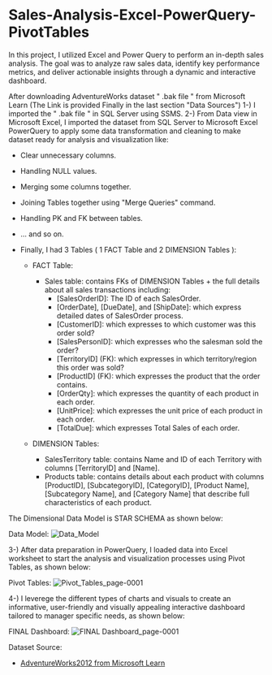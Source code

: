 # Sales-Analysis-Excel-PowerQuery-PivotTables
In this project, I utilized Excel and Power Query to perform an in-depth sales analysis. The goal was to analyze raw sales data, identify key performance metrics, and deliver actionable insights through a dynamic and interactive dashboard.

After downloading AdventureWorks dataset  " .bak file "  from Microsoft Learn (The Link is provided Finally in the last section "Data Sources") 
1-) I imported the " .bak file " in SQL Server using SSMS.
2-) From Data view in Microsoft Excel, I imported the dataset from SQL Server to Microsoft Excel PowerQuery to apply some data transformation and cleaning to make dataset ready for analysis and visualization like:
  - Clear unnecessary columns.
  - Handling NULL values.
  - Merging some columns together.
  - Joining Tables together using "Merge Queries" command.
  - Handling PK and FK between tables.
  - ... and so on.

  - Finally, I had 3 Tables ( 1 FACT Table and 2 DIMENSION Tables ):
     - FACT Table:
        - Sales table: contains FKs of DIMENSION Tables + the full details about all sales transactions including:
           - [SalesOrderID]: The ID of each SalesOrder.
           - [OrderDate], [DueDate], and [ShipDate]: which express detailed dates of SalesOrder process.
           - [CustomerID]: which expresses to which customer was this order sold?
           - [SalesPersonID]: which expresses who the salesman sold the order?
           - [TerritoryID] (FK): which expresses in which territory/region this order was sold?
           - [ProductID] (FK): which expresses the product that the order contains.
           - [OrderQty]: which expresses the quantity of each product in each order.
           - [UnitPrice]: which expresses the unit price of each product in each order.
           - [TotalDue]: which expresses Total Sales of each order. 

     - DIMENSION Tables:
       - SalesTerritory table: contains Name and ID of each Territory with columns [TerritoryID] and [Name].
       - Products table: contains details about each product with columns [ProductID], [SubcategoryID], [CategoryID], [Product Name], [Subcategory Name], and [Category Name] that describe full characteristics of each product.

  The Dimensional Data Model is STAR SCHEMA as shown below:

  Data Model:
![Data_Model](https://github.com/user-attachments/assets/65386f8f-abf3-4e51-b7e4-616978679806)
   
3-) After data preparation in PowerQuery, I loaded data into Excel worksheet to start the analysis and visualization processes using Pivot Tables, as shown below:

Pivot Tables:
![Pivot_Tables_page-0001](https://github.com/user-attachments/assets/5b1453cc-fbc2-46d3-8a09-02fbe64bc612)

4-) I leverege the different types of charts and visuals to create an informative, user-friendly and visually appealing interactive dashboard tailored to manager specific needs, as shown below:

FINAL Dashboard:
![FINAL Dashboard_page-0001](https://github.com/user-attachments/assets/9cf0054e-82a8-4f41-af30-c6622824c7aa)


Dataset Source:
- <a href="https://learn.microsoft.com/en-us/sql/samples/adventureworks-install-configure?view=sql-server-ver16&tabs=ssms">AdventureWorks2012 from Microsoft Learn </a>
 
